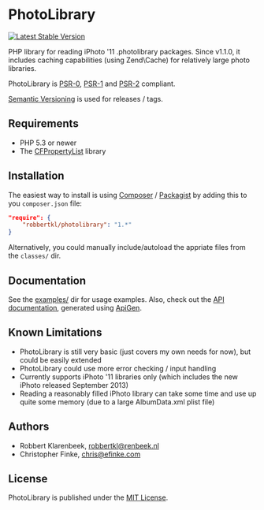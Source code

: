# PhotoLibrary

[![Latest Stable Version](https://poser.pugx.org/robbertkl/photolibrary/v/stable.png)](https://packagist.org/packages/robbertkl/photolibrary)

PHP library for reading iPhoto '11 .photolibrary packages.
Since v1.1.0, it includes caching capabilities (using Zend\Cache) for relatively large photo libraries.

PhotoLibrary is [PSR-0](http://www.php-fig.org/psr/psr-0/), [PSR-1](http://www.php-fig.org/psr/psr-1/) and [PSR-2](http://www.php-fig.org/psr/psr-2/) compliant.

[Semantic Versioning](http://semver.org/) is used for releases / tags.

## Requirements

* PHP 5.3 or newer
* The [CFPropertyList](https://raw.github.com/rodneyrehm/CFPropertyList) library

## Installation

The easiest way to install is using [Composer](http://getcomposer.org) / [Packagist](https://packagist.org/packages/robbertkl/photolibrary) by adding this to you `composer.json` file:

```json
"require": {
    "robbertkl/photolibrary": "1.*"
}
```

Alternatively, you could manually include/autoload the appriate files from the `classes/` dir.

## Documentation

See the [examples/](examples/) dir for usage examples.
Also, check out the [API documentation](http://robbertkl.github.io/photolibrary/), generated using [ApiGen](http://apigen.org).

## Known Limitations

* PhotoLibrary is still very basic (just covers my own needs for now), but could be easily extended
* PhotoLibrary could use more error checking / input handling
* Currently supports iPhoto '11 libraries only (which includes the new iPhoto released September 2013)
* Reading a reasonably filled iPhoto library can take some time and use up quite some memory (due to a large AlbumData.xml plist file)

## Authors

* Robbert Klarenbeek, <robbertkl@renbeek.nl>
* Christopher Finke, <chris@efinke.com>

## License

PhotoLibrary is published under the [MIT License](http://www.opensource.org/licenses/mit-license.php).
